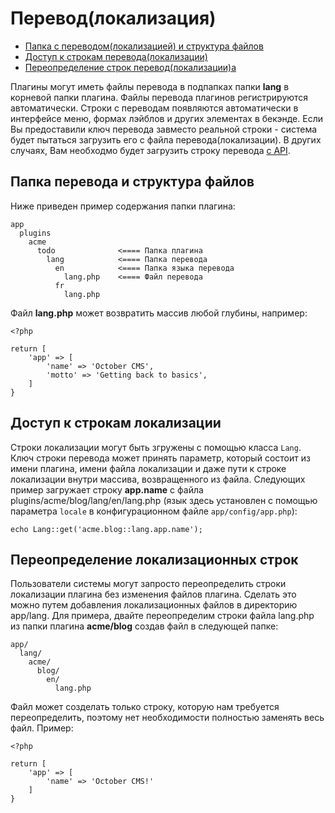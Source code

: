 # Перевод(локализация)

- [Папка с переводом(локализацией) и структура файлов](#file-structure)
- [Доступ к строкам перевода(локализации)](#accessing-strings)
- [Переопределение строк перевод(локализации)а](#overriding)

Плагины могут иметь файлы перевода в подпапках папки **lang** в корневой папки плагина. Файлы перевода плагинов регистрируются автоматически. Строки с переводам появляются автоматически в интерфейсе меню, формах лэйблов и других элементах в бекэнде. Если Вы предоставили ключ перевода завместо реальной строки - система будет пытаться загрузить его с файла перевода(локализации). В других случаях, Вам необходмо будет загрузить строку перевода [с API](#accessing-strings). 

<a name="file-structure" class="anchor" href="#file-structure"></a>
## Папка перевода и структура файлов

Ниже приведен пример содержания папки плагина:

    app
      plugins
        acme
          todo              <==== Папка плагина
            lang            <==== Папка перевода
              en            <==== Папка языка перевода
                lang.php    <==== Файл перевода
              fr
                lang.php


Файл **lang.php** может возвратить массив любой глубины, например:

    <?php

    return [
        'app' => [
            'name' => 'October CMS',
            'motto' => 'Getting back to basics',
        ]
    }

<a name="accessing-strings" class="anchor" href="#accessing-strings"></a>
## Доступ к строкам локализации

Строки локализации могут быть згружены с помощью класса `Lang`.  Ключ строки перевода может принять параметр, который состоит из имени плагина, имени файла локализации и даже пути к строке локализации внутри массива, возвращенного из файла. Следующих пример загружает строку **app.name** с файла plugins/acme/blog/lang/en/lang.php (язык здесь установлен с помощью параметра `locale` в конфигурационном файле `app/config/app.php`):

    echo Lang::get('acme.blog::lang.app.name');

<a name="overriding" class="anchor" href="#overriding"></a>
## Переопределение локализационных строк

Пользователи системы могут запросто переопределить строки локализации плагина без изменения файлов плагина. Сделать это можно путем добавления локализационных файлов в директорию app/lang. Для примера, двайте переопределим строки файла lang.php из папки плагина **acme/blog** создав файл в следующей папке:

    app/
      lang/
        acme/
          blog/
            en/
              lang.php

Файл может созделать только строку, которую нам требуется переопределить, поэтому нет необходимости полностью заменять весь файл. Пример:

    <?php

    return [
        'app' => [
            'name' => 'October CMS!'
        ]
    }